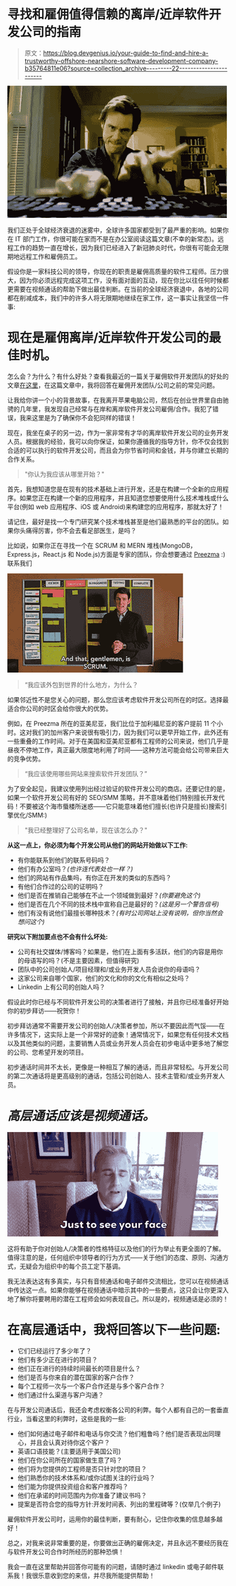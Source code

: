 # 寻找和雇佣值得信赖的离岸/近岸软件开发公司的指南

> 原文：<https://blog.devgenius.io/your-guide-to-find-and-hire-a-trustworthy-offshore-nearshore-software-development-company-b35764811e06?source=collection_archive---------22----------------------->

![](img/8216e43f867cc95680340c338b188e0f.png)

我们正处于全球经济衰退的迷雾中，全球许多国家都受到了最严重的影响。如果你在 IT 部门工作，你很可能在家而不是在办公室阅读这篇文章(不幸的新常态)。远程工作的趋势一直在增长，因为我们已经进入了新冠肺炎时代，你很有可能会无限期地远程工作和雇佣员工。

假设你是一家科技公司的领导，你现在的职责是雇佣高质量的软件工程师。压力很大，因为你必须远程完成这项工作，没有面对面的互动，现在你比以往任何时候都更需要在视频通话的帮助下做出最佳判断。在当前的全球经济衰退中，各地的公司都在削减成本，我们中的许多人将无限期地继续在家工作，这一事实让我坚信一件事:

# **现在是雇佣离岸/近岸软件开发公司的最佳时机。**

怎么会？为什么？有什么好处？查看我最近的一篇关于雇佣软件开发团队的好处的文章[在这里](https://medium.com/preezma/covid-19-quarantining-and-software-development-outsourcing-78a42c20f1af)，在这篇文章中，我将回答在雇佣开发团队/公司之前的常见问题。

让我给你讲一个小的背景故事，在我离开苹果电脑公司，然后在创业世界里自由驰骋的几年里，我发现自己经常与在岸和离岸软件开发公司雇佣/合作。我犯了错误，我来这里是为了确保你不会犯同样的错误！

现在，我坐在桌子的另一边，作为一家非常有才华的离岸软件开发公司的业务开发人员。根据我的经验，我可以向你保证，如果你遵循我的指导方针，你不仅会找到合适的可以执行的软件开发公司，而且会为你节省时间和金钱，并与你建立长期的合作关系。

> "你认为我应该从哪里开始？"

首先，我想知道您是在现有的技术基础上进行开发，还是在构建一个全新的应用程序。如果您正在构建一个新的应用程序，并且知道您想要使用什么技术堆栈或什么平台(例如 web 应用程序、iOS 或 Android)来构建您的应用程序，那就太好了！

请记住，最好是找一个专门研究某个技术堆栈甚至是他们最熟悉的平台的团队。如果你头痛得厉害，你不会去看足部医生，是吗？

比如说，如果你正在寻找一个在 SCRUM 和 MERN 堆栈(MongoDB，Express.js，React.js 和 Node.js)方面是专家的团队，你会想要通过 [Preezma](http://www.preezma.com) :)联系我们

![](img/ee800b1801e39044f970fd32d4854ae1.png)

> “我应该外包到世界的什么地方，为什么？

如果邻近性不是您关心的问题，那么您应该考虑软件开发公司所在的时区。选择最适合你公司的时区会给你很大的优势。

例如，在 Preezma 所在的亚美尼亚，我们比位于加利福尼亚的客户提前 11 个小时。这对我们的加州客户来说很有吸引力，因为我们可以更早开始工作，此外还有一些重叠的工作时间。对于在美国和亚美尼亚都有工程师的公司来说，他们几乎是昼夜不停地工作，真正最大限度地利用了时间——这种方法可能会给公司带来巨大的竞争优势。

> “我应该使用哪些网站来搜索软件开发团队？”

为了安全起见，我建议使用列出经过验证的软件开发公司的商店。还要记住的是，如果一个软件开发公司有好的 SEO/SMM 策略，并不意味着他们特别擅长开发代码！不要被这个海市蜃楼所迷惑——它只能意味着他们擅长(也许只是擅长)搜索引擎优化/SMM:)

> "我已经整理好了公司名单，现在该怎么办？"

**从这一点上，你必须为每个开发公司从他们的网站开始做以下工作:**

*   有你能联系到他们的联系号码吗？
*   他们有办公室吗？*(也许连代表处也一样？)*
*   他们的网站有作品集吗，有你正在开发的类似的东西吗？
*   有他们合作过的公司的证明吗？
*   他们是否在推销自己能够在不止一个领域做到最好？*(你要避免这个)*
*   他们是否在几个不同的技术栈中宣称自己是最好的？*(这是另一个警告信号)*
*   他们有没有说他们最擅长哪种技术？*(有时公司网站上没有说明，但你当然会想问这个)*

**研究以下附加要点也不会有什么坏处:**

*   公司有社交媒体/博客吗？如果是，他们在上面有多活跃，他们的内容是用你的母语写的吗？(不是主要因素，但值得研究)
*   团队中的公司创始人/项目经理和/或业务开发人员会说你的母语吗？
*   这家公司来自哪个国家，他们的文化和你的文化有相似之处吗？
*   Linkedin 上有公司的创始人吗？

假设此时你已经与不同软件开发公司的决策者进行了接触，并且你已经准备好开始你的初步拜访——祝贺你！

初步拜访通常不需要开发公司的创始人/决策者参加，所以不要因此而气馁——在许多情况下，这实际上是一个非常好的迹象！通常情况下，如果您有任何技术文档以及其他类似的问题，主要销售人员或业务开发人员会在初步电话中更多地了解您的公司、您希望开发的项目。

初步通话时间并不太长，更像是一种相互了解的通话，而且非常轻松。与开发公司的第二次通话将是更高级别的通话，包括公司创始人、技术主管和/或业务开发人员。

# ***高层通话应该是视频通话。***

![](img/536e219eb490219de980a507426a8d06.png)

这将有助于你对创始人/决策者的性格特征以及他们的行为举止有更全面的了解。值得注意的是，任何组织中领导者的行为方式——关于他们的态度、原则、沟通方式，无疑会为组织中的每个员工定下基调。

我无法表达这有多真实，与只有音频通话和电子邮件交流相比，您可以在视频通话中传达这一点。如果你能够在视频通话中暗示其中的一些要点，这只会让你更深入地了解你将要聘用的潜在工程师会如何表现自己。所以是的，视频通话是必须的！

# **在高层通话中，我将回答以下一些问题:**

*   它们已经运行了多少年了？
*   他们有多少正在进行的项目？
*   他们正在进行的持续时间最长的项目是什么？
*   他们是否与你来自的潜在国家的客户合作？
*   每个工程师一次与一个客户合作还是与多个客户合作？
*   他们通过什么渠道与客户沟通？

在与开发公司通话后，我还会考虑权衡各公司的利弊。每个人都有自己的一套垂直行业，当看这里的利弊时，这些是我的一些:

*   他们如何通过电子邮件和电话与你交流？他们粗鲁吗？他们是否表现出同理心，并且会认真对待你这个客户？
*   英语口语技能？(主要适用于美国公司)
*   他们在你公司所在的国家做生意了吗？
*   他们将为您提供的工程师是否只针对您的项目？
*   他们熟悉你的技术体系和/或你试图关注的行业吗？
*   他们能为你提供投资组合和客户推荐吗？
*   他们在承诺的时间范围内为你准备了建议书吗？
*   提案是否符合您的指导方针:开发时间表、列出的里程碑等？(仅举几个例子)

雇佣软件开发公司时，运用你的最佳判断，要有耐心，记住你收集的信息越多越好！

总之，对我来说非常重要的是，你要做出正确的雇佣决定，并且永远不要经历我在与软件开发公司合作时所经历的那种恐惧！

我会一直在这里帮助并回答你可能有的问题，请随时通过 linkedin 或电子邮件联系我！我很乐意收到您的来信，并尽我所能提供帮助！